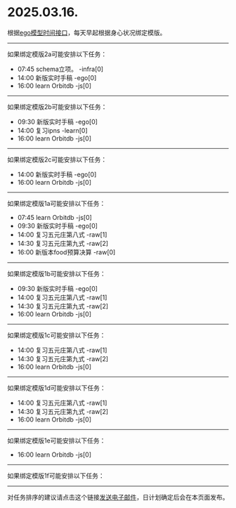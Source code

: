 # 2025.03.16.

根据[ego模型时间接口](https://gitee.com/hyg/blog/blob/master/timeflow.md)，每天早起根据身心状况绑定模版。

---
如果绑定模版2a可能安排以下任务：

- 07:45	schema立项。 -infra[0]
- 14:00	新版实时手稿 -ego[0]
- 16:00	learn Orbitdb -js[0]

---
如果绑定模版2b可能安排以下任务：

- 09:30	新版实时手稿 -ego[0]
- 14:00	复习ipns -learn[0]
- 16:00	learn Orbitdb -js[0]

---
如果绑定模版2c可能安排以下任务：

- 14:00	新版实时手稿 -ego[0]
- 16:00	learn Orbitdb -js[0]

---
如果绑定模版1a可能安排以下任务：

- 07:45	learn Orbitdb -js[0]
- 09:30	新版实时手稿 -ego[0]
- 14:00	复习五元庄第八式 -raw[1]
- 14:30	复习五元庄第九式 -raw[2]
- 16:00	新版本food预算决算 -raw[0]

---
如果绑定模版1b可能安排以下任务：

- 09:30	新版实时手稿 -ego[0]
- 14:00	复习五元庄第八式 -raw[1]
- 14:30	复习五元庄第九式 -raw[2]
- 16:00	learn Orbitdb -js[0]

---
如果绑定模版1c可能安排以下任务：

- 14:00	复习五元庄第八式 -raw[1]
- 14:30	复习五元庄第九式 -raw[2]
- 16:00	learn Orbitdb -js[0]

---
如果绑定模版1d可能安排以下任务：

- 14:00	复习五元庄第八式 -raw[1]
- 14:30	复习五元庄第九式 -raw[2]
- 16:00	learn Orbitdb -js[0]

---
如果绑定模版1e可能安排以下任务：

- 16:00	learn Orbitdb -js[0]

---
如果绑定模版1f可能安排以下任务：


---
对任务排序的建议请点击这个链接<a href="mailto:huangyg@mars22.com?subject=关于2025.03.16.任务排序的建议&body=date: 2025.03.16.%0D%0Afile: ../../blog/release/time/d.20250316.md%0D%0A---请勿修改邮件主题及以上内容---%0D%0A">发送电子邮件</a>，日计划确定后会在本页面发布。